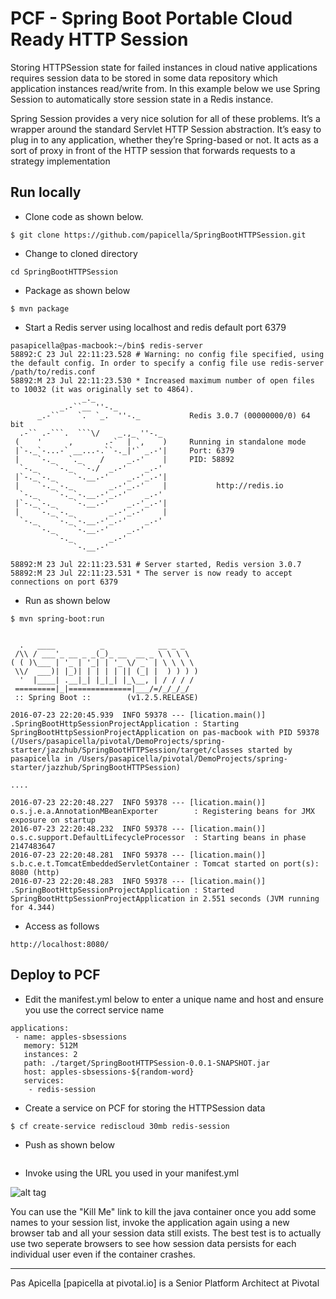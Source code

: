 <h1> PCF - Spring Boot Portable Cloud Ready HTTP Session </h1>

Storing HTTPSession state for failed instances in cloud native applications requires session data to be stored 
in some data repository which application instances read/write from. In this example below we use Spring Session
to automatically store session state in a Redis instance. 

Spring Session provides a very nice solution for all of these problems. It’s a wrapper around the standard 
Servlet HTTP Session abstraction. It’s easy to plug in to any application, whether they’re Spring-based or not. 
It acts as a sort of proxy in front of the HTTP session that forwards requests to a strategy implementation

<h2>Run locally</h2> 

- Clone code as shown below.

```
$ git clone https://github.com/papicella/SpringBootHTTPSession.git
```

- Change to cloned directory

```
cd SpringBootHTTPSession
```

- Package as shown below

```
$ mvn package
```

- Start a Redis server using localhost and redis default port 6379

```
pasapicella@pas-macbook:~/bin$ redis-server
58892:C 23 Jul 22:11:23.528 # Warning: no config file specified, using the default config. In order to specify a config file use redis-server /path/to/redis.conf
58892:M 23 Jul 22:11:23.530 * Increased maximum number of open files to 10032 (it was originally set to 4864).
                _._
           _.-``__ ''-._
      _.-``    `.  `_.  ''-._           Redis 3.0.7 (00000000/0) 64 bit
  .-`` .-```.  ```\/    _.,_ ''-._
 (    '      ,       .-`  | `,    )     Running in standalone mode
 |`-._`-...-` __...-.``-._|'` _.-'|     Port: 6379
 |    `-._   `._    /     _.-'    |     PID: 58892
  `-._    `-._  `-./  _.-'    _.-'
 |`-._`-._    `-.__.-'    _.-'_.-'|
 |    `-._`-._        _.-'_.-'    |           http://redis.io
  `-._    `-._`-.__.-'_.-'    _.-'
 |`-._`-._    `-.__.-'    _.-'_.-'|
 |    `-._`-._        _.-'_.-'    |
  `-._    `-._`-.__.-'_.-'    _.-'
      `-._    `-.__.-'    _.-'
          `-._        _.-'
              `-.__.-'

58892:M 23 Jul 22:11:23.531 # Server started, Redis version 3.0.7
58892:M 23 Jul 22:11:23.531 * The server is now ready to accept connections on port 6379

```

- Run as shown below

```
$ mvn spring-boot:run


  .   ____          _            __ _ _
 /\\ / ___'_ __ _ _(_)_ __  __ _ \ \ \ \
( ( )\___ | '_ | '_| | '_ \/ _` | \ \ \ \
 \\/  ___)| |_)| | | | | || (_| |  ) ) ) )
  '  |____| .__|_| |_|_| |_\__, | / / / /
 =========|_|==============|___/=/_/_/_/
 :: Spring Boot ::        (v1.2.5.RELEASE)

2016-07-23 22:20:45.939  INFO 59378 --- [lication.main()] .SpringBootHttpSessionProjectApplication : Starting SpringBootHttpSessionProjectApplication on pas-macbook with PID 59378 (/Users/pasapicella/pivotal/DemoProjects/spring-starter/jazzhub/SpringBootHTTPSession/target/classes started by pasapicella in /Users/pasapicella/pivotal/DemoProjects/spring-starter/jazzhub/SpringBootHTTPSession)

.... 

2016-07-23 22:20:48.227  INFO 59378 --- [lication.main()] o.s.j.e.a.AnnotationMBeanExporter        : Registering beans for JMX exposure on startup
2016-07-23 22:20:48.232  INFO 59378 --- [lication.main()] o.s.c.support.DefaultLifecycleProcessor  : Starting beans in phase 2147483647
2016-07-23 22:20:48.281  INFO 59378 --- [lication.main()] s.b.c.e.t.TomcatEmbeddedServletContainer : Tomcat started on port(s): 8080 (http)
2016-07-23 22:20:48.283  INFO 59378 --- [lication.main()] .SpringBootHttpSessionProjectApplication : Started SpringBootHttpSessionProjectApplication in 2.551 seconds (JVM running for 4.344)

```

- Access as follows

```
http://localhost:8080/
```

<h2> Deploy to PCF </h2>

- Edit the manifest.yml below to enter a unique name and host and ensure you use the correct service name

```
applications:
 - name: apples-sbsessions
   memory: 512M
   instances: 2
   path: ./target/SpringBootHTTPSession-0.0.1-SNAPSHOT.jar
   host: apples-sbsessions-${random-word}
   services:
    - redis-session
```

- Create a service on PCF for storing the HTTPSession data

```
$ cf create-service rediscloud 30mb redis-session
```

- Push as shown below

```

```

- Invoke using the URL you used in your manifest.yml


![alt tag](https://dl.dropboxusercontent.com/u/15829935/piv-httpsession-springboot.png)

You can use the "Kill Me" link to kill the java container once you add some names to your session list, invoke the 
application again using a new browser tab and all your session data still exists. The best test is to actually 
use two seperate browsers to see how session data persists for each individual user even if the container crashes.

<hr />

Pas Apicella [papicella at pivotal.io] is a Senior Platform Architect at Pivotal







